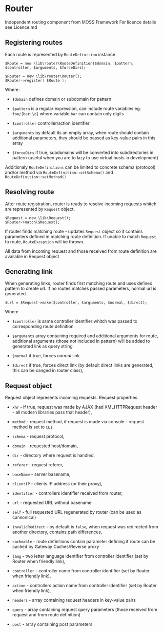 # Router

Independent routing component from MOSS Framework
For licence details see Licence.md

## Registering routes

Each route is represented by ``RouteDefinition`` instance

	$Route = new \lib\router\RouteDefinition($domain, $pattern, $controller, $arguments, $forceDirs);

	$Router = new \lib\router\Router();
	$Router->register( $Route );

Where:

*   ``$domain`` defines domain or subdomain for pattern

*   ``$pattern`` is a regular expression, can include route variables eg. ``foo/{bar:\d}`` where variable ``bar`` can contain only digits

*   ``$controller`` controller/action identifier

*   ``$arguments`` by default its an empty array, when route should contain additional parameters, they should be passed as key-value pairs in this array

*   ``$forceDirs`` if true, subdomains will be converted into subdirectories in pattern (useful when you are to lazy to use virtual hosts in development)

Additionaly ``RouteDefinitions`` can be limited to concrete schema (protocol) and/or method via ``RouteDefinition::setSchema()`` and ``RouteDefinition::setMethod()``

## Resolving route

After route registration, router is ready to resolve incoming requests whitch are represented by ``Request`` object.

	$Request = new \lib\Request();
	$Router->match($Request);

If router finds matching route - updates ``Request`` object so it contains parameters defined in matching route definition.
If unable to match ``Request`` to route, ``RouteException`` will be thrown.

All data from incoming request and those received from route definition are available in Request object

## Generating link

When generating links, router finds first matching route and uses defined pattern to create url. If no routes matches passed parameters, normal url is generated.

	$url = $Request->make($controller, $arguments, $normal, $direct);

Where

*   ``$controller`` is same controller identifier whitch was passed to corresponding route definition

*   ``$arguments`` array containing required and additional arguments for route, additional arguments (those not included in pattern) will be added to generated link as query string

*   ``$normal`` if true, forces _normal_ link

*   ``$direct`` if true, forces direct link (by default direct links are generated, this can be canged in router class),

## Request object

Request object represents incoming requests.
Request properties:

*   ``xhr`` - if true, request was made by AJAX (had XMLHTTPRequest header - all modern libraries pass that header),

*   ``method`` - request method, if request is made via console - request method is set to ``CLI``,

*   ``schema`` - request protocol,

*   ``domain`` - requested host/domain,

*   ``dir`` - directory where request is handled,

*   ``referer`` - request referer,

*   ``baseName`` - server basename,

*   ``clientIP`` - clients IP address (or their proxy),

*   ``identifier`` - controllers identifier received from router,

*   ``url`` - requested URL without basename

*   ``self`` - full requested URL regenerated by router (can be used as cannonical)

*   ``invalidRedirect`` - by default is ``false``, when request was redirected from another directory, contains path differences,

*   ``cacheable`` - route definitions contain parameter defining if route can be cached by Gateway Caches/Reverse proxy

*   ``lang`` - two letter language identifier from controller identifier (set by Router when friendly link),

*   ``controller`` - controller name from controller identifier (set by Router when friendly link),

*   ``action`` - controllers action name from controller identifier (set by Router when friendly link),

*   ``headers`` - array containing request headers in key-value pairs

*   ``query`` - array containing request query parameters (those received from request and from route definition)

*   ``post`` - array containing post parameters



